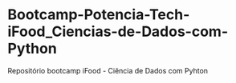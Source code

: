 # Bootcamp-Potencia-Tech-iFood_Ciencias-de-Dados-com-Python
Repositório bootcamp iFood - Ciência de Dados com Pyhton
